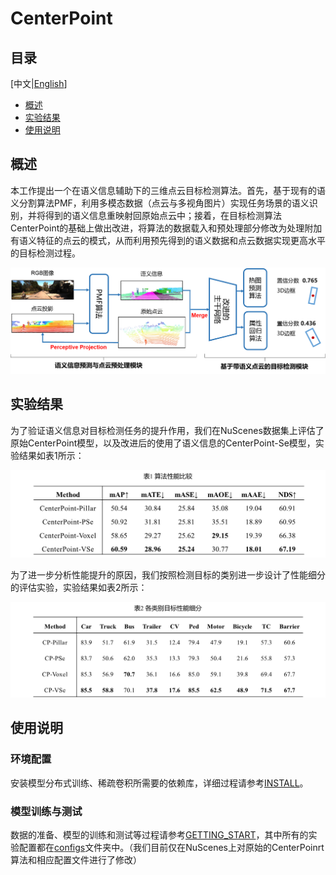 # **CenterPoint**
## **目录**
[中文|[English](docs/README_en.md)]

- [概述](#概述)
- [实验结果](#实验结果)
- [使用说明](#使用说明)

## **概述**

本工作提出一个在语义信息辅助下的三维点云目标检测算法。首先，基于现有的语义分割算法PMF，利用多模态数据（点云与多视角图片）实现任务场景的语义识别，并将得到的语义信息重映射回原始点云中；接着，在目标检测算法CenterPoint的基础上做出改进，将算法的数据载入和预处理部分修改为处理附加有语义特征的点云的模式，从而利用预先得到的语义数据和点云数据实现更高水平的目标检测过程。

![CenterPoint-Se框架图](Figure/CenterPoint_Se(cn).png "CenterPoint-Se框架图")

## **实验结果**

为了验证语义信息对目标检测任务的提升作用，我们在NuScenes数据集上评估了原始CenterPoint模型，以及改进后的使用了语义信息的CenterPoint-Se模型，实验结果如表1所示：

![算法性能比较](Figure/Table1(cn).png "算法性能比较")

为了进一步分析性能提升的原因，我们按照检测目标的类别进一步设计了性能细分的评估实验，实验结果如表2所示：

![各类别目标性能细分](Figure/Table2(cn).png "各类别目标性能细分")

## **使用说明**

### **环境配置**

安装模型分布式训练、稀疏卷积所需要的依赖库，详细过程请参考[INSTALL](docs/INSTALL_cn.md)。

### **模型训练与测试**

数据的准备、模型的训练和测试等过程请参考[GETTING_START](docs/GETTING_START.md)，其中所有的实验配置都在[configs](configs)文件夹中。（我们目前仅在NuScenes上对原始的CenterPoinrt算法和相应配置文件进行了修改）
